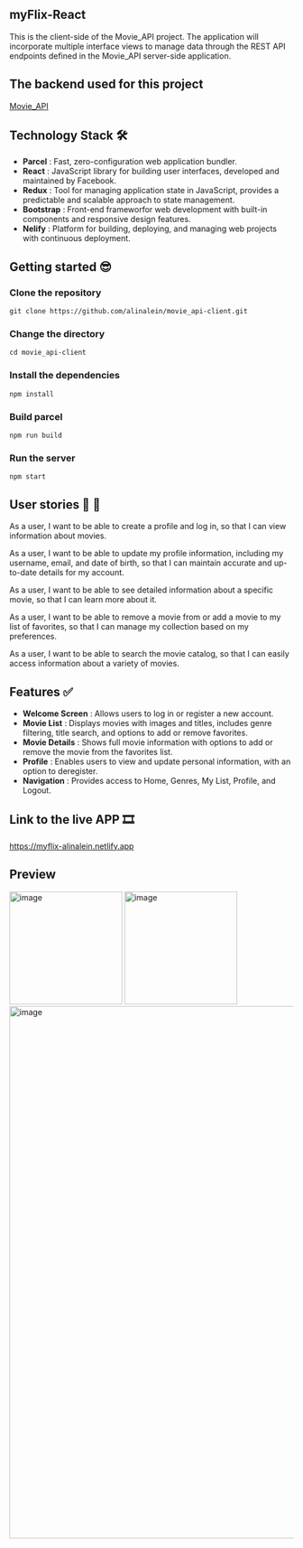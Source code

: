 ## myFlix-React
This is the client-side of the Movie_API project. The application will incorporate multiple interface views to manage data through the REST API endpoints defined in the Movie_API server-side application.

## The backend used for this project
[Movie_API](https://github.com/alinalein/movie_api)

## Technology Stack 🛠️
- **Parcel** : Fast, zero-configuration web application bundler.  
- **React** : JavaScript library for building user interfaces, developed and maintained by Facebook.  
- **Redux** : Tool for managing application state in JavaScript, provides a predictable and scalable approach to state management.  
- **Bootstrap** : Front-end frameworfor web development with built-in components and responsive design features.
- **Nelify** : Platform for building, deploying, and managing web projects with continuous deployment.
  
## Getting started 😎
### Clone the repository

```
git clone https://github.com/alinalein/movie_api-client.git
```

### Change the directory

```
cd movie_api-client
```

### Install the dependencies

```
npm install
```

### Build parcel

```
npm run build
```

### Run the server

```
npm start
```

## User stories 💃 🕺
As a user, I want to be able to create a profile and log in, so that I can view information about movies.

As a user, I want to be able to update my profile information, including my username, email, and date of birth, so that I can maintain accurate and up-to-date details for my account.

As a user, I want to be able to see detailed information about a specific movie, so that I can learn more about it.

As a user, I want to be able to remove a movie from or add a movie to my list of favorites, so that I can manage my collection based on my preferences.

As a user, I want to be able to search the movie catalog, so that I can easily access information about a variety of movies.

 ## Features ✅
- **Welcome Screen** : Allows users to log in or register a new account.
- **Movie List** : Displays movies with images and titles, includes genre filtering, title search, and options to add or remove favorites.
- **Movie Details** : Shows full movie information with options to add or remove the movie from the favorites list.
- **Profile** : Enables users to view and update personal information, with an option to deregister. 
- **Navigation** : Provides access to Home, Genres, My List, Profile, and Logout. 

## Link to the live APP 🎞️
https://myflix-alinalein.netlify.app

## Preview
<img width="200" alt="image" src="https://github.com/alinalein/movie_api-client/assets/111589183/2b770e54-0068-46de-97bc-78b1a33f5e1f">
<img width="200" alt="image" src="https://github.com/alinalein/movie_api-client/assets/111589183/5729a0c4-e4f3-41e1-8aba-bd9a06a74c0d">
<img width="943" alt="image" src="https://github.com/alinalein/movie_api-client/assets/111589183/b2b7606a-8a87-4bc6-8672-68e29887a2e9">



